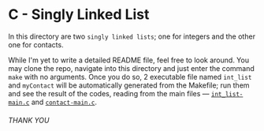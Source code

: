 # C - Singly Linked List
In this directory are two `singly linked lists`;
one for integers and the other one for contacts.

While I'm yet to write a detailed README file, feel free to look around.
You may clone the repo, navigate into this directory and just enter the command `make` with no arguments.
Once you do so, 2 executable file named `int_list` and `myContact` will be automatically generated from the Makefile;
run them and see the result of the codes, reading from the main files — [`int_list-main.c`](./int_list-main.c) and [`contact-main.c`](./contact-main.c).

###### THANK YOU
